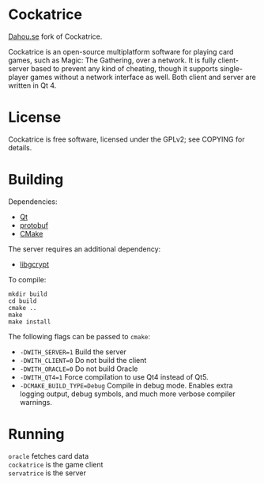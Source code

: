 # Cockatrice

[Dahou.se](http://dahou.se) fork of Cockatrice.

Cockatrice is an open-source multiplatform software for playing card games,
such as Magic: The Gathering, over a network. It is fully client-server based
to prevent any kind of cheating, though it supports single-player games without
a network interface as well. Both client and server are written in Qt 4.

# License

Cockatrice is free software, licensed under the GPLv2; see COPYING for details.

# Building

Dependencies:

- [Qt](http://qt-project.org/) 
- [protobuf](http://code.google.com/p/protobuf/)
- [CMake](http://www.cmake.org/)

The server requires an additional dependency:

- [libgcrypt](http://www.gnu.org/software/libgcrypt/)

To compile:

    mkdir build
    cd build
    cmake ..
    make
    make install

The following flags can be passed to `cmake`:

- `-DWITH_SERVER=1` Build the server
- `-DWITH_CLIENT=0` Do not build the client
- `-DWITH_ORACLE=0` Do not build Oracle
- `-DWITH_QT4=1` Force compilation to use Qt4 instead of Qt5.
- `-DCMAKE_BUILD_TYPE=Debug` Compile in debug mode. Enables extra logging output, debug symbols, and much more verbose compiler warnings.

# Running

`oracle` fetches card data  
`cockatrice` is the game client  
`servatrice` is the server
